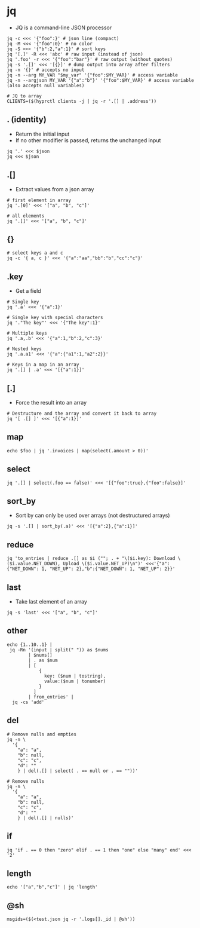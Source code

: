 # jq

- JQ is a command-line JSON processor

```shell
jq -c <<< '{"foo":}' # json line (compact)
jq -M <<< '{"foo":0}' # no color
jq -S <<< '{"b":2,"a":1}' # sort keys
jq '[.]' -R <<< 'abc' # raw input (instead of json)
jq '.foo' -r <<< '{"foo":"bar"}' # raw output (without quotes)
jq -s '.[]' <<< '[{}]' # dump output into array after filters
jq -n '{}' # accepts no input
jq -n --arg MY_VAR "$my_var" '{"foo":$MY_VAR}' # access variable
jq -n --argjson MY_VAR '{"a":"b"}' '{"foo":$MY_VAR}' # access variable (also accepts null variables)
```

```shell
# JQ to array
CLIENTS=($(hyprctl clients -j | jq -r '.[] | .address'))
```

## . (identity)

- Return the initial input
- If no other modifier is passed, returns the unchanged input

```shell
jq '.' <<< $json
jq <<< $json
```

## .[]

- Extract values from a json array

```shell
# first element in array
jq '.[0]' <<< '["a", "b", "c"]'

# all elements
jq '.[]' <<< '["a", "b", "c"]'
```

## {}

```shell
# select keys a and c
jq -c '{ a, c }' <<< '{"a":"aa","bb":"b","cc":"c"}'
```

## .key

- Get a field

```shell
# Single key
jq '.a' <<< '{"a":1}'

# Single key with special characters
jq '."The key"' <<< '{"The key":1}'

# Multiple keys
jq '.a,.b' <<< '{"a":1,"b":2,"c":3}'

# Nested keys
jq '.a.a1' <<< '{"a":{"a1":1,"a2":2}}'

# Keys in a map in an array
jq '.[] | .a' <<< '[{"a":1}]'
```

## [.]

- Force the result into an array

```shell
# Destructure and the array and convert it back to array
jq '[ .[] ]' <<< '[{"a":1}]'
```

## map

```shell
echo $foo | jq '.invoices | map(select(.amount > 0))'
```

## select

```shell
jq '.[] | select(.foo == false)' <<< '[{"foo":true},{"foo":false}]'
```

## sort_by

- Sort by can only be used over arrays (not destructured arrays)

```shell
jq -s '.[] | sort_by(.a)' <<< '[{"a":2},{"a":1}]'
```

## reduce

```shell
jq 'to_entries | reduce .[] as $i (""; . + "\($i.key): Download \($i.value.NET_DOWN), Upload \($i.value.NET_UP)\n")' <<<'{"a":{"NET_DOWN": 1, "NET_UP": 2},"b":{"NET_DOWN": 1, "NET_UP": 2}}'
```

## last

- Take last element of an array

```shell
jq -s 'last' <<< '["a", "b", "c"]'
```

## other

```shell
echo {1..10..1} |
 jq -Rn '(input | split(" ")) as $nums
        | $nums[]
        | . as $num
        | [
            {
              key: ($num | tostring),
              value:($num | tonumber)
            }
          ]
        | from_entries' |
  jq -cs 'add'
```

## del

```shell
# Remove nulls and empties
jq -n \
  '{
    "a": "a",
    "b": null,
    "c": "c",
    "d": ""
    } | del(.[] | select( . == null or . == ""))'
```

```shell
# Remove nulls
jq -n \
  '{
    "a": "a",
    "b": null,
    "c": "c",
    "d": ""
    } | del(.[] | nulls)'
```

## if

```shell
jq 'if . == 0 then "zero" elif . == 1 then "one" else "many" end' <<< '2'
```

## length

```shell
echo '["a","b","c"]' | jq 'length'
```

## @sh

```shell
msgids=($(<test.json jq -r '.logs[]._id | @sh'))
```
